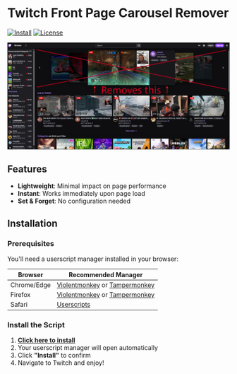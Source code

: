 # Twitch Front Page Carousel Remover

[![Install](https://img.shields.io/badge/Install-Userscript-brightgreen)](https://raw.githubusercontent.com/LiquidJesus/twitch-carousel-remover/main/twitch-carousel-remover.user.js)
[![License](https://img.shields.io/badge/License-MIT-blue.svg)](LICENSE)


![Screenshot](screenshot.png)

##  Features

- **Lightweight**: Minimal impact on page performance
- **Instant**: Works immediately upon page load
- **Set & Forget**: No configuration needed

##  Installation

### Prerequisites
You'll need a userscript manager installed in your browser:

| Browser | Recommended Manager |
|---------|-------------------|
| Chrome/Edge | [Violentmonkey](https://chromewebstore.google.com/detail/violentmonkey/jinjaccalgkegednnccohejagnlnfdag) or [Tampermonkey](https://chromewebstore.google.com/detail/tampermonkey/dhdgffkkebhmkfjojejmpbldmpobfkfo) |
| Firefox | [Violentmonkey](https://addons.mozilla.org/en-CA/firefox/addon/violentmonkey/) or [Tampermonkey](https://addons.mozilla.org/en-US/firefox/addon/tampermonkey/) |
| Safari | [Userscripts](https://apps.apple.com/us/app/userscripts/id1463298887) |

### Install the Script

1. **[ Click here to install](https://raw.githubusercontent.com/LiquidJesus/twitch-carousel-remover/main/twitch-carousel-remover.user.js)**
2. Your userscript manager will open automatically
3. Click **"Install"** to confirm
4. Navigate to Twitch and enjoy!
